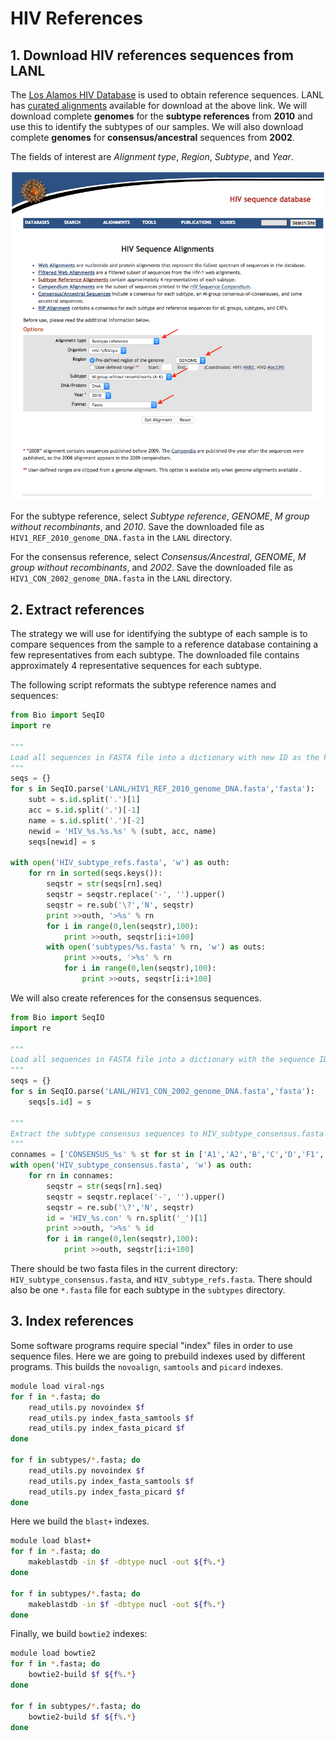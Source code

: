 # HIV References

## 1. Download HIV references sequences from LANL

The [Los Alamos HIV Database](https://hiv.lanl.gov/) is used to obtain reference sequences.
LANL has [curated alignments](https://www.hiv.lanl.gov/content/sequence/NEWALIGN/align.html)
available for download at the above link. We will download complete **genomes** for the 
**subtype references** from **2010** and use this to identify the subtypes of our samples.
We will also download complete **genomes** for **consensus/ancestral** sequences from **2002**.

The fields of interest are *Alignment type*, *Region*, *Subtype*, and *Year*.

![Screenshot of LANL download page](../../docs/lanl_hiv_download.png)

For the subtype reference, select *Subtype reference*, *GENOME*,
*M group without recombinants*, and *2010*.
Save the downloaded file as `HIV1_REF_2010_genome_DNA.fasta` in the `LANL` directory.

For the consensus reference, select *Consensus/Ancestral*, *GENOME*,
*M group without recombinants*, and *2002*.
Save the downloaded file as `HIV1_CON_2002_genome_DNA.fasta` in the `LANL` directory.


## 2. Extract references

The strategy we will use for identifying the subtype of each sample is to compare
sequences from the sample to a reference database containing a few representatives from
each subtype. The downloaded file contains approximately 4 representative sequences for 
each subtype.

The following script reformats the subtype reference names and sequences:

```python
from Bio import SeqIO
import re

"""
Load all sequences in FASTA file into a dictionary with new ID as the key
"""
seqs = {}
for s in SeqIO.parse('LANL/HIV1_REF_2010_genome_DNA.fasta','fasta'):
    subt = s.id.split('.')[1]
    acc = s.id.split('.')[-1]
    name = s.id.split('.')[-2]
    newid = 'HIV_%s.%s.%s' % (subt, acc, name)
    seqs[newid] = s

with open('HIV_subtype_refs.fasta', 'w') as outh:
    for rn in sorted(seqs.keys()):
        seqstr = str(seqs[rn].seq)
        seqstr = seqstr.replace('-', '').upper()
        seqstr = re.sub('\?','N', seqstr)
        print >>outh, '>%s' % rn
        for i in range(0,len(seqstr),100):
            print >>outh, seqstr[i:i+100]
        with open('subtypes/%s.fasta' % rn, 'w') as outs:
            print >>outs, '>%s' % rn
            for i in range(0,len(seqstr),100):
                print >>outs, seqstr[i:i+100]
``` 

We will also create references for the consensus sequences.

```python
from Bio import SeqIO
import re

"""
Load all sequences in FASTA file into a dictionary with the sequence ID as the key
"""
seqs = {}
for s in SeqIO.parse('LANL/HIV1_CON_2002_genome_DNA.fasta','fasta'):
    seqs[s.id] = s

"""
Extract the subtype consensus sequences to HIV_subtype_consensus.fasta
"""
connames = ['CONSENSUS_%s' % st for st in ['A1','A2','B','C','D','F1','G','H','O']]
with open('HIV_subtype_consensus.fasta', 'w') as outh:
    for rn in connames:
        seqstr = str(seqs[rn].seq)
        seqstr = seqstr.replace('-', '').upper()
        seqstr = re.sub('\?','N', seqstr)
        id = 'HIV_%s.con' % rn.split('_')[1]
        print >>outh, '>%s' % id
        for i in range(0,len(seqstr),100):
            print >>outh, seqstr[i:i+100]

```

There should be two fasta files in the current directory: 
`HIV_subtype_consensus.fasta`, and `HIV_subtype_refs.fasta`.
There should also be one `*.fasta` file for
each subtype in the `subtypes` directory.

## 3. Index references

Some software programs require special "index" files in order to use sequence files.
Here we are going to prebuild indexes used by different programs. This
builds the `novoalign`, `samtools` and `picard` indexes.

```bash
module load viral-ngs
for f in *.fasta; do
    read_utils.py novoindex $f
    read_utils.py index_fasta_samtools $f
    read_utils.py index_fasta_picard $f
done

for f in subtypes/*.fasta; do
    read_utils.py novoindex $f
    read_utils.py index_fasta_samtools $f
    read_utils.py index_fasta_picard $f
done
```

Here we build the `blast+` indexes.

```bash
module load blast+
for f in *.fasta; do
    makeblastdb -in $f -dbtype nucl -out ${f%.*}
done

for f in subtypes/*.fasta; do
    makeblastdb -in $f -dbtype nucl -out ${f%.*}
done
```

Finally, we build `bowtie2` indexes:

```bash
module load bowtie2
for f in *.fasta; do
    bowtie2-build $f ${f%.*}
done

for f in subtypes/*.fasta; do
    bowtie2-build $f ${f%.*}
done
```
